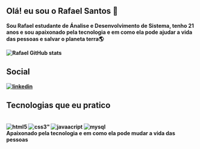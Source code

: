 ## Olá! eu sou o Rafael Santos 👋

<Strong>Sou Rafael estudante de Ánalise e Desenvolvimento de Sistema, tenho 21 anos e sou apaixonado pela tecnologia e em como ela pode ajudar a vida das pessoas e salvar o planeta terra🌎<Strong>


![Rafael GitHub stats](https://github-readme-stats.vercel.app/api?username=RafaelSantoos01&show_icons=true&theme=radical)

## Social

[![linkedin](https://img.shields.io/badge/LinkedIn-0077B5?style=for-the-badge&logo=linkedin&logoColor=white)](https://www.linkedin.com/in/rafael-santos-03b02a220/)


## Tecnologias que eu pratico

<div style = "display: inline_block"><br/>
<img align="center" alt ="html5" src="https://img.shields.io/badge/HTML5-E34F26?style=for-the-badge&logo=html5&logoColor=white"/>
<img align="center" alt =css3" src="https://img.shields.io/badge/CSS3-1572B6?style=for-the-badge&logo=css3&logoColor=white"/>
<img align="center" alt ="javaacript" src="https://img.shields.io/badge/JavaScript-F7DF1E?style=for-the-badge&logo=javascript&logoColor=black"/>
<img align="center" alt ="mysql" src="https://img.shields.io/badge/MySQL-00000F?style=for-the-badge&logo=mysql&logoColor=white"/>
</div>
Apaixonado pela tecnologia e em como ela pode mudar a vida das pessoas




